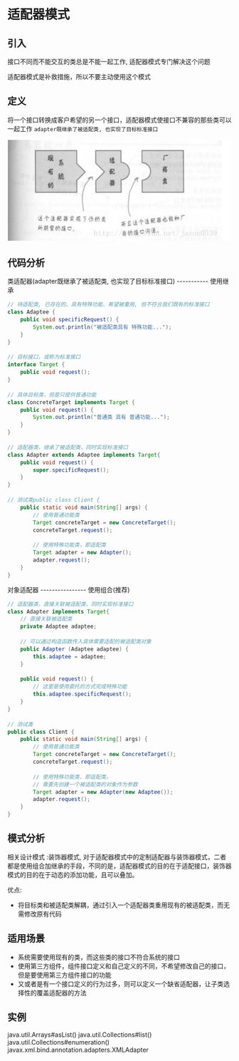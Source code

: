 # 适配器模式

## 引入

接口不同而不能交互的类总是不能一起工作, 适配器模式专门解决这个问题

适配器模式是补救措施，所以不要主动使用这个模式

## 定义

将一个接口转换成客户希望的另一个接口，适配器模式使接口不兼容的那些类可以一起工作 `adapter既继承了被适配类, 也实现了目标标准接口`

![](../assets/adapter.png)


## 代码分析

类适配器(adapter既继承了被适配类, 也实现了目标标准接口) ----------- 使用继承

```java
// 待适配类, 已存在的、具有特殊功能、希望被重用, 但不符合我们既有的标准接口
class Adaptee {
	public void specificRequest() {
		System.out.println("被适配类具有 特殊功能...");
	}
}

// 目标接口，或称为标准接口
interface Target {
	public void request();
}

// 具体目标类，但是只提供普通功能
class ConcreteTarget implements Target {
	public void request() {
		System.out.println("普通类 具有 普通功能...");
	}
}
 
// 适配器类，继承了被适配类，同时实现标准接口
class Adapter extends Adaptee implements Target{
	public void request() {
		super.specificRequest();
	}
}
 
// 测试类public class Client {
	public static void main(String[] args) {
		// 使用普通功能类
		Target concreteTarget = new ConcreteTarget();
		concreteTarget.request();
		
		// 使用特殊功能类，即适配类
		Target adapter = new Adapter();
		adapter.request();
	}
}
```

对象适配器 ---------------- 使用组合(推荐)

```java
// 适配器类，直接关联被适配类，同时实现标准接口
class Adapter implements Target{
	// 直接关联被适配类
	private Adaptee adaptee;
	
	// 可以通过构造函数传入具体需要适配的被适配类对象
	public Adapter (Adaptee adaptee) {
		this.adaptee = adaptee;
	}
	
	public void request() {
		// 这里是使用委托的方式完成特殊功能
		this.adaptee.specificRequest();
	}
}

// 测试类
public class Client {
	public static void main(String[] args) {
		// 使用普通功能类
		Target concreteTarget = new ConcreteTarget();
		concreteTarget.request();
		
		// 使用特殊功能类，即适配类，
		// 需要先创建一个被适配类的对象作为参数
		Target adapter = new Adapter(new Adaptee());
		adapter.request();
	}
}
```

## 模式分析

相关设计模式 :装饰器模式, 对于适配器模式中的定制适配器与装饰器模式，二者都是使用组合加继承的手段，不同的是，适配器模式的目的在于适配接口，装饰器模式的目的在于动态的添加功能，且可以叠加。 

优点:

*   将目标类和被适配类解耦，通过引入一个适配器类重用现有的被适配类，而无需修改原有代码

## 适用场景

*   系统需要使用现有的类，而这些类的接口不符合系统的接口
*   使用第三方组件，组件接口定义和自己定义的不同，不希望修改自己的接口，但是要使用第三方组件接口的功能
*   又或者是有一个接口定义的行为过多，则可以定义一个缺省适配器，让子类选择性的覆盖适配器的方法 

## 实例

java.util.Arrays#asList()
java.util.Collections#list()
java.util.Collections#enumeration()
javax.xml.bind.annotation.adapters.XMLAdapter
